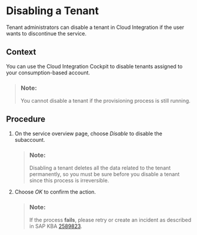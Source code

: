 <!-- loio1e0aa969b1d24620bc4264fa7079d488 -->

# Disabling a Tenant

Tenant administrators can disable a tenant in Cloud Integration if the user wants to discontinue the service.



## Context

You can use the Cloud Integration Cockpit to disable tenants assigned to your consumption-based account.

> ### Note:  
> You cannot disable a tenant if the provisioning process is still running.



## Procedure

1.  On the service overview page, choose *Disable* to disable the subaccount.

    > ### Note:  
    > Disabling a tenant deletes all the data related to the tenant permanently, so you must be sure before you disable a tenant since this process is irreversible.

2.  Choose *OK* to confirm the action.

    > ### Note:  
    > If the process **fails**, please retry or create an incident as described in SAP KBA [2589823](https://me.sap.com/notes/2589823).


